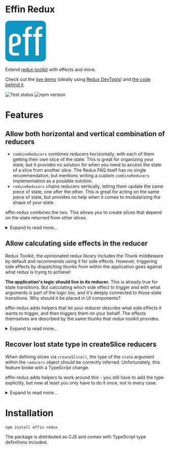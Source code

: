 # Effin Redux

![effin-redux logo](static/logo-sm.png)

Extend [redux-toolkit](https://redux-toolkit.js.org/) with effects and more.

Check out the [live demo](https://endreymarcell.github.io/effin-redux/) (ideally using [Redux DevTools](https://github.com/reduxjs/redux-devtools)) and [the code behind it](https://github.com/endreymarcell/effin-redux/blob/master/src/app/app.ts).

![Test status](https://github.com/endreymarcell/effin-redux/actions/workflows/tests.yml/badge.svg)
![npm version](https://img.shields.io/npm/v/effin-redux?color=blue)

# Features

## Allow both horizontal and vertical combination of reducers

- `combineReducers` combines reducers horizontally, with each of them getting their own slice of the state.
This is great for organizing your state, but it provides no solution for when you need to access the state of a slice from another slice. The Redux FAQ itself has no single recommendation, but mentions writing a custom `combineReducers` implementation as a possible solution.
- `reduceReducers` chains reducers vertically, letting them update the same piece of state, one after the other. This is great for acting on the same piece of state, but provides no help when it comes to modularizing the shape of your state.

effin-redux combines the two. This allows you to create slices that depend on the state returned from other slices.

<details>
<summary>Expand to read more...</summary>

### Usage

When passing your reducers to `configureStore()`, use the custom `combineSlices()` implementation of effin-redux:

```typescript
// app.ts
const slices = [counterSlice, infoSlice, fizzBuzzSlice] as const; // const is mandatory, and the order matters
const appReducer = combineSlices(slices);
export const store = configureStore({ reducer: appReducer });
export type AppState = ReturnType<typeof store.getState>
```

Make sure to also create the `readAppState()` helper:

```typescript
export const { readAppState } = getHelpers<AppState>();
```

In your slices, you can use the `readAppState()` helper to get access to the root state, not just the slice's state:

```typescript
// slices/fizzBuzz.ts
import { readAppState } from "$app";

export const fizzBuzzSlice = createSlice({
  name: "fizzBuzz",
  initialState,
  reducers: {},
  extraReducers: (builder) => builder.addMatcher(
    (action) => action.type.startsWith("counter"),
    (state) => {
      // state only refers to the state of this one slice
      // but with readAppState, you can get access to the state of other slices too:
      const appState = readAppState(state);
      const currentNumber = appState.counter.count;
      state.value = calculateFizzBuzz(currentNumber);
    },
  ),
});
```

#### References

- [combineReducers (redux docs)](https://redux.js.org/api/combinereducers)
- [reduceReducers (github)](https://github.com/redux-utilities/reduce-reducers)
- [Redux FAQ entry about sharing state between reducers](https://redux.js.org/faq/reducers#how-do-i-share-state-between-two-reducers-do-i-have-to-use-combinereducers)

</details>

## Allow calculating side effects in the reducer

Redux Toolkit, the opinionated redux library includes the Thunk middleware by default and recommends using it for side effects.
However, triggering side effects by dispatching thunks from within the application goes against what redux is trying to achieve!

**The application's logic should live in its reducer.** This is already true for state transitions. But calculating which side effect to trigger and with what arguments is part of the logic too, and it's deeply connected to those state transitions. Why should it be placed in UI components?

effin-redux adds helpers that let your reducer describe what side effects it wants to trigger, and then triggers them on your behalf.
The effects themselves are described by the same thunks that redux-toolkit provides.

<details>
<summary>Expand to read more...</summary>

### Usage

Use the provided `configureStore()` implementation to get side effects:
```typescript
import { configureStore } from "effin-redux";

export const store = configureStore(appReducer);
```

Alternatively, if you need to use the original `configureStore()` function from redux-toolkit, you can patch your reducer manually via effin-redux's `withEffects()` helper:

```typescript
import { withEffects } from "effin-redux";

export const store = configureStore<AppState>({ reducer: withEffects(appReducer) });
```

Define your effects for your slices:

```typescript
import { createEffectInputs, createEffects, forSlice, addEffect } from "effin-redux";

const inputs = createEffectInputs<CounterState>()({
  fetchExternalNumber: () => {
    return fetch("https://www.randomnumberapi.com/api/v1.0/random?count=1")
      .then((response) => response.json())
      .then((parsedResponse: [number]) => {
        return parsedResponse[0];
      });
  },
  setSpecificNumber: async ({ requestedNumber }: { requestedNumber: number }) => {
    return { requestedNumber };
  },
});

const effects = createEffects(initialState, inputs, forSlice("counter"));
```

Then schedule them in your reducer:

```typescript
export const counterSlice = createSlice({
  name: "counter",
  initialState,
  reducers: {
    externalNumberRequested: (state) => {
      addEffect(state, effects.fetchExternalNumber());
      addEffect(state, effects.consoleLog());
    },
    specificNumberRequested: (state, action: PayloadAction<{ requestedNumber: number }>) => {
      addEffect(state, effects.setSpecificNumber({ requestedNumber: action.payload.requestedNumber }));
    },
  }),
```

And handle them like any other async thunk:
```typescript
  extraReducers: (builder) =>
    builder
      .addCase(effects.fetchExternalNumber.pending, (state) => {
        state.isWaitingForExternalNumber = true;
      })
      .addCase(effects.fetchExternalNumber.fulfilled, (state, action) => {
        state.isWaitingForExternalNumber = false;
        state.count = action.payload;
      })
      .addCase(effects.setSpecificNumber.fulfilled, (state, action) => {
        state.count = action.payload.requestedNumber;
      }),
  ),
});
```

Using the Redux Developer Tools, you will be able to inspect what effects has been scheduled by your reducer, and also when it is being executed.

#### References

- [How can I represent side effects such as AJAX calls? (redux docs)](https://redux.js.org/faq/actions#how-can-i-represent-side-effects-such-as-ajax-calls-why-do-we-need-things-like-action-creators-thunks-and-middleware-to-do-async-behavior)
- [Trying to put side effects in the correct place (redux github issue)](https://github.com/reduxjs/redux/issues/291)

</details>

## Recover lost state type in createSlice reducers

When defining slices via `createSlice()`, the type of the `state` argument within the `reducers` object should be correctly inferred.
Unfortunately, this feature broke with a TypeScript change.

effin-redux adds helpers to work around this - you still have to add the type explicitly, but now at least you only have to do it once, not in every case.

<details>
<summary>Expand to read more...</summary>

### Usage

Just wrap your slices' reducers and extraReducers with the appropriate helpers:
```typescript
import { createExtraReducers, createReducers } from "effin-redux";

export const counterSlice = createSlice({
  name: "counter",
  initialState,
  reducers: createReducers<CounterState>()({
    // ...case reducers
  }),
  extraReducers: createExtraReducers<CounterState>((builder) => {
    // ...extra reducers
  }),
});
```

#### References

- [State argument on createSlice is no longer inferred with typescript beta 4.8 and they do not plan to fix it (redux-toolkit github issue)](https://github.com/reduxjs/redux-toolkit/issues/2543)

</details>

# Installation

```typescript
npm install effin-redux
```

The package is distributed as CJS and comes with TypeScript type definitions included.
